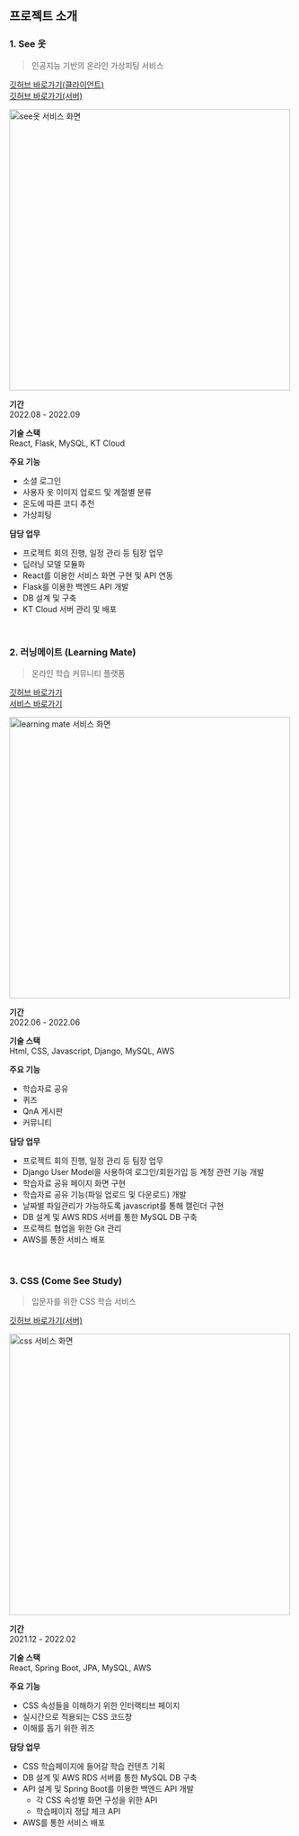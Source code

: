 
## 프로젝트 소개
### 1. See 옷
> 인공지능 기반의 온라인 가상피팅 서비스  

[깃허브 바로가기(클라이언트)](https://github.com/eleeje97/seeot-client)  
[깃허브 바로가기(서버)](https://github.com/eleeje97/seeot-server)  

<img width="500" alt="see옷 서비스 화면" src="https://user-images.githubusercontent.com/45222668/200360753-5e4575dd-1bc4-4148-a4c3-d7a701592b04.png">

**기간**  
2022.08 - 2022.09

**기술 스택**  
React, Flask, MySQL, KT Cloud

**주요 기능**  
* 소셜 로그인
* 사용자 옷 이미지 업로드 및 계절별 분류
* 온도에 따른 코디 추천
* 가상피팅

**담당 업무**
* 프로젝트 회의 진행, 일정 관리 등 팀장 업무
* 딥러닝 모델 모듈화
* React를 이용한 서비스 화면 구현 및 API 연동
* Flask를 이용한 백엔드 API 개발
* DB 설계 및 구축
* KT Cloud 서버 관리 및 배포

<br>

### 2. 러닝메이트 (Learning Mate)
> 온라인 학습 커뮤니티 플랫폼  

[깃허브 바로가기](https://github.com/eleeje97/learning-mate)  
[서비스 바로가기](http://ec2-3-37-165-240.ap-northeast-2.compute.amazonaws.com:8080/dailyclass/classmaterial)  

<img width="500" alt="learning mate 서비스 화면" src="https://user-images.githubusercontent.com/45222668/200371252-19833b5e-8d19-49b3-9096-d6e1f740ddae.png">

**기간**  
2022.06 - 2022.06

**기술 스택**  
Html, CSS, Javascript, Django, MySQL, AWS  

**주요 기능**  
* 학습자료 공유
* 퀴즈
* QnA 게시판
* 커뮤니티

**담당 업무**
* 프로젝트 회의 진행, 일정 관리 등 팀장 업무
* Django User Model을 사용하여 로그인/회원가입 등 계정 관련 기능 개발
* 학습자료 공유 페이지 화면 구현
* 학습자료 공유 기능(파일 업로드 및 다운로드) 개발
* 날짜별 파일관리가 가능하도록 javascript를 통해 캘린더 구현
* DB 설계 및 AWS RDS 서버를 통한 MySQL DB 구축
* 프로젝트 협업을 위한 Git 관리
* AWS를 통한 서비스 배포

<br>

### 3. CSS (Come See Study) 
> 입문자를 위한 CSS 학습 서비스  

[깃허브 바로가기(서버)](https://github.com/eleeje97/ComeSeeStudy-server)  

<img width="500" alt="css 서비스 화면" src="https://user-images.githubusercontent.com/45222668/200377909-5c993f91-7fc6-45b7-a886-240d40c941e4.gif">

**기간**  
2021.12 - 2022.02

**기술 스택**  
React, Spring Boot, JPA, MySQL, AWS  

**주요 기능**  
* CSS 속성들을 이해하기 위한 인터랙티브 페이지
* 실시간으로 적용되는 CSS 코드창
* 이해를 돕기 위한 퀴즈

**담당 업무**
* CSS 학습페이지에 들어갈 학습 컨텐츠 기획
* DB 설계 및 AWS RDS 서버를 통한 MySQL DB 구축
* API 설계 및 Spring Boot를 이용한 백엔드 API 개발
  * 각 CSS 속성별 화면 구성을 위한 API
  * 학습페이지 정답 체크 API
* AWS를 통한 서비스 배포



<!-- ![Anurag's GitHub stats](https://github-readme-stats.vercel.app/api?username=eleeje97&show_icons=true&count_private=true&disable_animations=true&include_all_commits=true&theme=vue) -->
